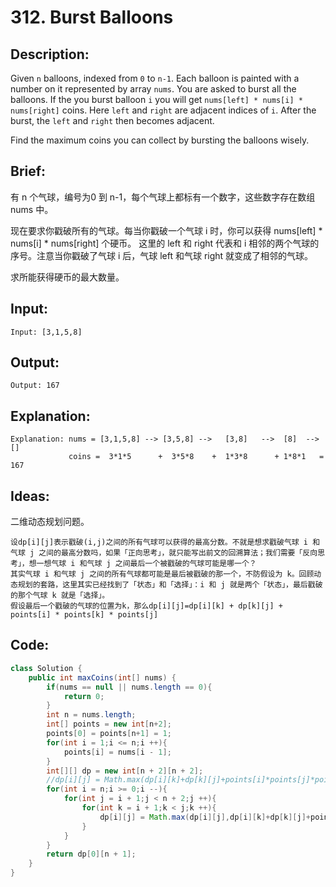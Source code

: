 # 312. Burst Balloons

## Description:

Given `n` balloons, indexed from `0` to `n-1`. Each balloon is painted with a number on it represented by array `nums`. You are asked to burst all the balloons. If the you burst balloon `i` you will get `nums[left] * nums[i] * nums[right]` coins. Here `left` and `right` are adjacent indices of `i`. After the burst, the `left` and `right` then becomes adjacent.

Find the maximum coins you can collect by bursting the balloons wisely.

## Brief:

有 n 个气球，编号为0 到 n-1，每个气球上都标有一个数字，这些数字存在数组 nums 中。

现在要求你戳破所有的气球。每当你戳破一个气球 i 时，你可以获得 nums[left] * nums[i] * nums[right] 个硬币。 这里的 left 和 right 代表和 i 相邻的两个气球的序号。注意当你戳破了气球 i 后，气球 left 和气球 right 就变成了相邻的气球。

求所能获得硬币的最大数量。

## Input:

```
Input: [3,1,5,8]
```

## Output:

```
Output: 167 
```

## Explanation:

```
Explanation: nums = [3,1,5,8] --> [3,5,8] -->   [3,8]   -->  [8]  --> []
             coins =  3*1*5      +  3*5*8    +  1*3*8      + 1*8*1   = 167
```

## Ideas:

二维动态规划问题。

``` 
设dp[i][j]表示戳破(i,j)之间的所有气球可以获得的最高分数。不就是想求戳破气球 i 和气球 j 之间的最高分数吗，如果「正向思考」，就只能写出前文的回溯算法；我们需要「反向思考」，想一想气球 i 和气球 j 之间最后一个被戳破的气球可能是哪一个？
其实气球 i 和气球 j 之间的所有气球都可能是最后被戳破的那一个，不防假设为 k。回顾动态规划的套路，这里其实已经找到了「状态」和「选择」：i 和 j 就是两个「状态」，最后戳破的那个气球 k 就是「选择」。
假设最后一个戳破的气球的位置为k，那么dp[i][j]=dp[i][k] + dp[k][j] + points[i] * points[k] * points[j]
```

## Code:

```java
class Solution {
    public int maxCoins(int[] nums) {
        if(nums == null || nums.length == 0){
            return 0;
        }
        int n = nums.length;
        int[] points = new int[n+2];
        points[0] = points[n+1] = 1;
        for(int i = 1;i <= n;i ++){
            points[i] = nums[i - 1];
        }
        int[][] dp = new int[n + 2][n + 2];
        //dp[i][j] = Math.max(dp[i][k]+dp[k][j]+points[i]*points[j]*points[k]);
        for(int i = n;i >= 0;i --){
            for(int j = i + 1;j < n + 2;j ++){
                for(int k = i + 1;k < j;k ++){
                    dp[i][j] = Math.max(dp[i][j],dp[i][k]+dp[k][j]+points[i]*points[j]*points[k]);
                }
            }
        }
        return dp[0][n + 1];
    }
}
```

